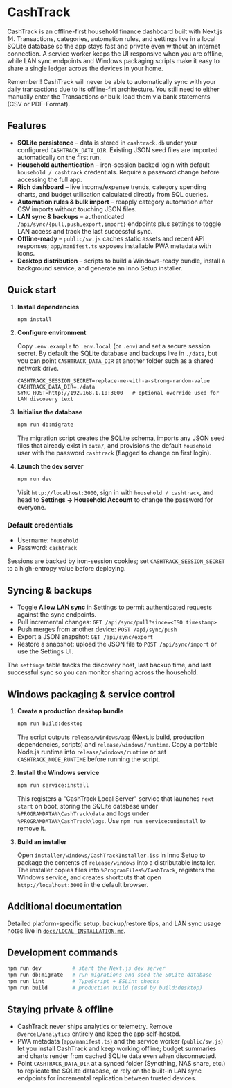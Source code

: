 # CashTrack

CashTrack is an offline-first household finance dashboard built with Next.js 14. Transactions, categories, automation rules, and settings live in a local SQLite database so the app stays fast and private even without an internet connection. A service worker keeps the UI responsive when you are offline, while LAN sync endpoints and Windows packaging scripts make it easy to share a single ledger across the devices in your home.

Remember!! CashTrack will never be able to automatically sync with your daily transactions due to its offline-firt architecture. You still need to either manually enter the Transactions or bulk-load them via bank statements (CSV or PDF-Format).

## Features

- **SQLite persistence** – data is stored in `cashtrack.db` under your configured `CASHTRACK_DATA_DIR`. Existing JSON seed files are imported automatically on the first run.
- **Household authentication** – iron-session backed login with default `household / cashtrack` credentials. Require a password change before accessing the full app.
- **Rich dashboard** – live income/expense trends, category spending charts, and budget utilisation calculated directly from SQL queries.
- **Automation rules & bulk import** – reapply category automation after CSV imports without touching JSON files.
- **LAN sync & backups** – authenticated `/api/sync/{pull,push,export,import}` endpoints plus settings to toggle LAN access and track the last successful sync.
- **Offline-ready** – `public/sw.js` caches static assets and recent API responses; `app/manifest.ts` exposes installable PWA metadata with icons.
- **Desktop distribution** – scripts to build a Windows-ready bundle, install a background service, and generate an Inno Setup installer.

## Quick start

1. **Install dependencies**

   ```bash
   npm install
   ```

2. **Configure environment**

   Copy `.env.example` to `.env.local` (or `.env`) and set a secure session secret. By default the SQLite database and backups live in `./data`, but you can point `CASHTRACK_DATA_DIR` at another folder such as a shared network drive.

   ```env
   CASHTRACK_SESSION_SECRET=replace-me-with-a-strong-random-value
   CASHTRACK_DATA_DIR=./data
   SYNC_HOST=http://192.168.1.10:3000   # optional override used for LAN discovery text
   ```

3. **Initialise the database**

   ```bash
   npm run db:migrate
   ```

   The migration script creates the SQLite schema, imports any JSON seed files that already exist in `data/`, and provisions the default `household` user with the password `cashtrack` (flagged to change on first login).

4. **Launch the dev server**

   ```bash
   npm run dev
   ```

   Visit `http://localhost:3000`, sign in with `household / cashtrack`, and head to **Settings → Household Account** to change the password for everyone.

### Default credentials

- Username: `household`
- Password: `cashtrack`

Sessions are backed by iron-session cookies; set `CASHTRACK_SESSION_SECRET` to a high-entropy value before deploying.

## Syncing & backups

- Toggle **Allow LAN sync** in Settings to permit authenticated requests against the sync endpoints.
- Pull incremental changes: `GET /api/sync/pull?since=<ISO timestamp>`
- Push merges from another device: `POST /api/sync/push`
- Export a JSON snapshot: `GET /api/sync/export`
- Restore a snapshot: upload the JSON file to `POST /api/sync/import` or use the Settings UI.

The `settings` table tracks the discovery host, last backup time, and last successful sync so you can monitor sharing across the household.

## Windows packaging & service control

1. **Create a production desktop bundle**

   ```bash
   npm run build:desktop
   ```

   The script outputs `release/windows/app` (Next.js build, production dependencies, scripts) and `release/windows/runtime`. Copy a portable Node.js runtime into `release/windows/runtime` or set `CASHTRACK_NODE_RUNTIME` before running the script.

2. **Install the Windows service**

   ```bash
   npm run service:install
   ```

   This registers a "CashTrack Local Server" service that launches `next start` on boot, storing the SQLite database under `%PROGRAMDATA%\CashTrack\data` and logs under `%PROGRAMDATA%\CashTrack\logs`. Use `npm run service:uninstall` to remove it.

3. **Build an installer**

   Open `installer/windows/CashTrackInstaller.iss` in Inno Setup to package the contents of `release/windows` into a distributable installer. The installer copies files into `%ProgramFiles%/CashTrack`, registers the Windows service, and creates shortcuts that open `http://localhost:3000` in the default browser.

## Additional documentation

Detailed platform-specific setup, backup/restore tips, and LAN sync usage notes live in [`docs/LOCAL_INSTALLATION.md`](./docs/LOCAL_INSTALLATION.md).

## Development commands

```bash
npm run dev          # start the Next.js dev server
npm run db:migrate   # run migrations and seed the SQLite database
npm run lint         # TypeScript + ESLint checks
npm run build        # production build (used by build:desktop)
```

## Staying private & offline

- CashTrack never ships analytics or telemetry. Remove `@vercel/analytics` entirely and keep the app self-hosted.
- PWA metadata (`app/manifest.ts`) and the service worker (`public/sw.js`) let you install CashTrack and keep working offline; budget summaries and charts render from cached SQLite data even when disconnected.
- Point `CASHTRACK_DATA_DIR` at a synced folder (Syncthing, NAS share, etc.) to replicate the SQLite database, or rely on the built-in LAN sync endpoints for incremental replication between trusted devices.
